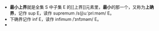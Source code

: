 - **最小上界**就是全集 S 中子集 E 的[[上界]]元素里，**最小**的那一个，又称为**上确界**，记作 sup E，读作 supremum /s(j)uːˈpriːməm/ E。
- 下确界记作 inf E，读作 infimum /ˈɪnfɪməm/ E。
-